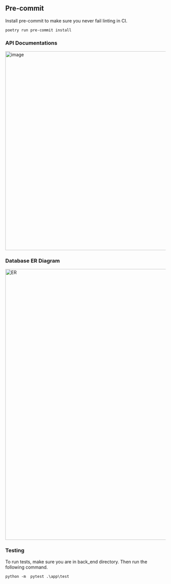 ## Pre-commit

Install pre-commit to make sure you never fail linting in CI.

```shell
poetry run pre-commit install
```

### API Documentations

<img width="623" alt="image" src="https://github.com/user-attachments/assets/389c149f-eee8-4489-a9ce-20fcd3366160" />


### Database ER Diagram

<img width="848" alt="ER" src="https://github.com/user-attachments/assets/779dede6-a67f-45ee-92cd-107c4a26a410" />

### Testing

To run tests, make sure you are in back_end directory. Then run the following command.
```shell
python -m  pytest .\app\test
```

